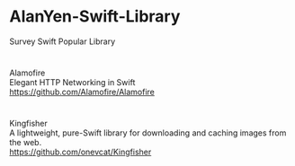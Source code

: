 # AlanYen-Swift-Library
Survey Swift Popular Library

#
Alamofire<br />
Elegant HTTP Networking in Swift<br />
https://github.com/Alamofire/Alamofire
#
Kingfisher<br />
A lightweight, pure-Swift library for downloading and caching images from the web.<br />
https://github.com/onevcat/Kingfisher
